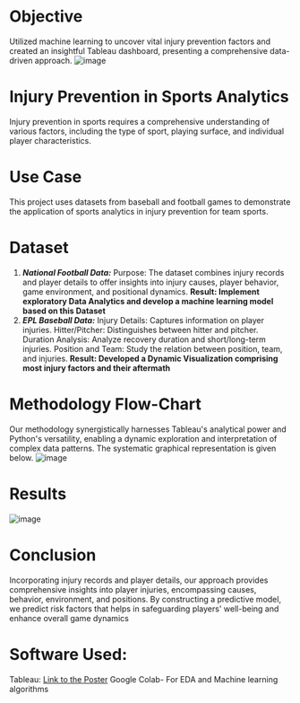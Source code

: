 # Objective
Utilized machine learning to uncover vital injury prevention factors and created an insightful Tableau dashboard, presenting a comprehensive data-driven approach.
![image](https://github.com/Preeyal/Sports-Analytics/assets/98450775/3fffc54d-c898-459d-a932-cc81c3bbe0ae)
# Injury Prevention in Sports Analytics
Injury prevention in sports requires a comprehensive understanding of various factors, including the type of sport, playing surface, and individual player characteristics.
# Use Case
This project uses datasets from baseball and football games to demonstrate the application of sports analytics in injury prevention for team sports.

# Dataset
1. _**National Football Data:**_
   Purpose: The dataset combines injury records and player details to offer insights into injury causes, player behavior, game environment, and positional dynamics.
 **Result: Implement exploratory Data Analytics and develop a  machine learning model based on this Dataset**
2. _**EPL Baseball Data:**_
   Injury Details: Captures information on player injuries.
   Hitter/Pitcher: Distinguishes between hitter and pitcher.
   Duration Analysis: Analyze recovery duration and short/long-term injuries.
   Position and Team: Study the relation between position, team, and injuries.
 **Result: Developed a Dynamic Visualization comprising most injury factors and their aftermath**
# Methodology Flow-Chart
Our methodology synergistically harnesses Tableau's analytical power and Python's versatility, enabling a dynamic exploration and interpretation of complex data patterns.
The systematic graphical representation is given below. 
![image](https://github.com/Preeyal/Sports-Analytics/assets/98450775/f1c0aa00-c9e0-4adf-9723-d75a1fdf4beb)
# Results
![image](https://github.com/Preeyal/Sports-Analytics/assets/98450775/fd7af635-3e3b-4208-a922-f93e3be1e329)
# Conclusion
Incorporating injury records and player details, our approach provides comprehensive insights into player injuries, encompassing causes, behavior, environment, and positions. By constructing a predictive model, we predict risk factors that helps in safeguarding players' well-being and enhance overall game dynamics
# Software Used:
Tableau: <a href="https://public.tableau.com/app/profile/preeyal/viz/InjuryinSports/InjuryPreventionDashboard/">Link to the Poster</a>
Google Colab- For EDA and Machine learning algorithms

